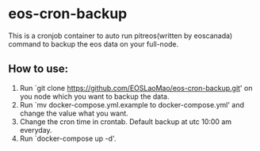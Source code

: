 # eos-cron-backup
This is a cronjob container to auto run  pitreos(written by eoscanada) command to backup the eos data on your full-node. 

How to use:
----------
1. Run `git clone https://github.com/EOSLaoMao/eos-cron-backup.git' on you node which you want to backup the data.
2. Run `mv docker-compose.yml.example to docker-compose.yml' and change the value what you want.
3. Change the cron time in crontab. Default backup at utc 10:00 am everyday.
4. Run `docker-compose up -d'.
   
